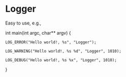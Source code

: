 # Logger

Easy to use, e.g.,

int main(int argc, char** argv)
{

    LOG_ERROR("Hello world!, %s", "Logger");
    
    LOG_WARNING("Hello world!, %s %d", "Logger", 1010);
    
    LOG_DEBUG("Hello world!, %s %x", "Logger", 1010);
}

